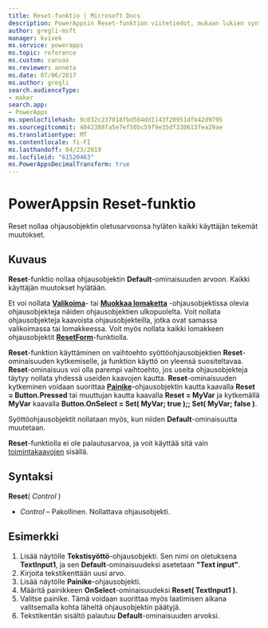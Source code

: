 ```yaml
---
title: Reset-funktio | Microsoft Docs
description: PowerAppsin Reset-funktion viitetiedot, mukaan lukien syntaksi ja esimerkki
author: gregli-msft
manager: kvivek
ms.service: powerapps
ms.topic: reference
ms.custom: canvas
ms.reviewer: anneta
ms.date: 07/06/2017
ms.author: gregli
search.audienceType:
- maker
search.app:
- PowerApps
ms.openlocfilehash: 9c032c237018fbd564dd1143f20951dfb42d9795
ms.sourcegitcommit: 4042388fa5e7ef50bc59f9e35df330613fea29ae
ms.translationtype: MT
ms.contentlocale: fi-FI
ms.lasthandoff: 04/23/2019
ms.locfileid: "61520463"
ms.PowerAppsDecimalTransform: true
---
```

# <a name="reset-function-in-powerapps"></a>PowerAppsin Reset-funktio
Reset nollaa ohjausobjektin oletusarvoonsa hyläten kaikki käyttäjän tekemät muutokset.  

## <a name="description"></a>Kuvaus
**Reset**-funktio nollaa ohjausobjektin **Default**-ominaisuuden arvoon.  Kaikki käyttäjän muutokset hylätään.

Et voi nollata [**Valikoima**](../controls/control-gallery.md)- tai [**Muokkaa lomaketta**](../controls/control-form-detail.md) -ohjausobjektissa olevia ohjausobjekteja näiden ohjausobjektien ulkopuolelta.  Voit nollata ohjausobjekteja kaavoista ohjausobjekteilla, jotka ovat samassa valikoimassa tai lomakkeessa.  Voit myös nollata kaikki lomakkeen ohjausobjektit [**ResetForm**](function-form.md)-funktiolla. 

**Reset**-funktion käyttäminen on vaihtoehto syöttöohjausobjektien **Reset**-ominaisuuden kytkemiselle, ja funktion käyttö on yleensä suositeltavaa.  **Reset**-ominaisuus voi olla parempi vaihtoehto, jos useita ohjausobjekteja täytyy nollata yhdessä useiden kaavojen kautta.  **Reset**-ominaisuuden kytkeminen voidaan suorittaa [**Painike**](../controls/control-button.md)-ohjausobjektin kautta kaavalla **Reset = Button.Pressed** tai muuttujan kautta kaavalla **Reset = MyVar** ja kytkemällä **MyVar** kaavalla **Button.OnSelect = Set( MyVar; true );; Set( MyVar; false )**.    

Syöttöohjausobjektit nollataan myös, kun niiden **Default**-ominaisuutta muutetaan.

**Reset**-funktiolla ei ole palautusarvoa, ja voit käyttää sitä vain [toimintakaavojen](../working-with-formulas-in-depth.md) sisällä.

## <a name="syntax"></a>Syntaksi
**Reset**( *Control* )

* *Control* – Pakollinen. Nollattava ohjausobjekti.

## <a name="example"></a>Esimerkki
1. Lisää näytölle **Tekstisyöttö**-ohjausobjekti.  Sen nimi on oletuksena **TextInput1**, ja sen **Default**-ominaisuudeksi asetetaan **"Text input"**.
2. Kirjoita tekstikenttään uusi arvo.  
3. Lisää näytölle **Painike**-ohjausobjekti.
4. Määritä painikkeen **OnSelect**-ominaisuudeksi **Reset( TextInput1 )**.
5. Valitse painike.  Tämä voidaan suorittaa myös laatimisen aikana valitsemalla kohta läheltä ohjausobjektin päätyjä.
6. Tekstikentän sisältö palautuu **Default**-ominaisuuden arvoksi.

